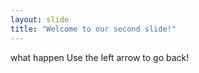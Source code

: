 ```yaml
---
layout: slide
title: "Welcome to our second slide!"
---
```

what happen
Use the left arrow to go back!
